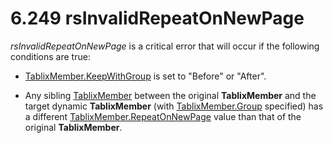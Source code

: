 <html dir="LTR" xmlns:mshelp="http://msdn.microsoft.com/mshelp" xmlns:ddue="http://ddue.schemas.microsoft.com/authoring/2003/5" xmlns:xlink="http://www.w3.org/1999/xlink" xmlns:tool="http://www.microsoft.com/tooltip">
    <head>
        <meta http-equiv="Content-Type" content="text/html; CHARSET=utf-8"></meta>
        <meta name="save" content="history"></meta>
        <title>6.249 rsInvalidRepeatOnNewPage</title>
        <xml>
            <mshelp:toctitle title="6.249 rsInvalidRepeatOnNewPage"></mshelp:toctitle>
            <mshelp:rltitle title="[MS-RDL]: rsInvalidRepeatOnNewPage"></mshelp:rltitle>
            <mshelp:keyword index="A" term="9e48d309-d41b-4037-b141-95e34bdf7ff9"></mshelp:keyword>
            <mshelp:attr name="DCSext.ContentType" value="open specification"></mshelp:attr>
            <mshelp:attr name="AssetID" value="9e48d309-d41b-4037-b141-95e34bdf7ff9"></mshelp:attr>
            <mshelp:attr name="TopicType" value="kbRef"></mshelp:attr>
            <mshelp:attr name="DCSext.Title" value="[MS-RDL]: rsInvalidRepeatOnNewPage" />
        </xml>
    </head>
    <body>
        <div id="header">
            <h1 class="heading">6.249 rsInvalidRepeatOnNewPage</h1>
        </div>
        <div id="mainSection">
            <div id="mainBody">
                <div id="allHistory" class="saveHistory"></div>
                <div id="sectionSection0" class="section" name="collapseableSection">
                    

<p><i>rsInvalidRepeatOnNewPage</i> is a critical error that
will occur if the following conditions are true:</p>

<ul><li><p><span><span> 
</span></span><a href="21e238be-5596-42ad-8583-0c8ef5fdab50.htm">TablixMember.KeepWithGroup</a>
is set to &quot;Before&quot; or &quot;After&quot;.</p>

</li><li><p><span><span> 
</span></span>Any sibling <a href="1d8a9691-b173-4e24-9ea9-1f486bc824fd.htm">TablixMember</a>
between the original <b>TablixMember</b> and the target dynamic <b>TablixMember</b>
(with <a href="2a2f7641-4f42-44c0-81a5-c17c61b75802.htm">TablixMember.Group</a>
specified) has a different <a href="7a8100e3-be10-4036-9bbe-5a72682bfc00.htm">TablixMember.RepeatOnNewPage</a>
value than that of the original <b>TablixMember</b>.</p>

</li></ul>
                </div>
            </div>
        </div>
    </body>
</html>